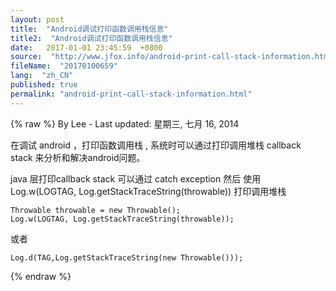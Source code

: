 ```yaml
---
layout: post
title:  "Android调试打印函数调用栈信息"
title2:  "Android调试打印函数调用栈信息"
date:   2017-01-01 23:45:59  +0800
source:  "http://www.jfox.info/android-print-call-stack-information.html"
fileName:  "20170100659"
lang:  "zh_CN"
published: true
permalink: "android-print-call-stack-information.html"
---
```

{% raw %}
By Lee - Last updated: 星期三, 七月 16, 2014

在调试 android  ，打印函数调用栈 , 系统时可以通过打印调用堆栈 callback stack 来分析和解决android问题。

 java 层打印callback stack 可以通过 catch exception 然后 使用 Log.w(LOGTAG, Log.getStackTraceString(throwable)) 打印调用堆栈

    Throwable throwable = new Throwable();   
    Log.w(LOGTAG, Log.getStackTraceString(throwable));
    

或者

    Log.d(TAG,Log.getStackTraceString(new Throwable()));
{% endraw %}
